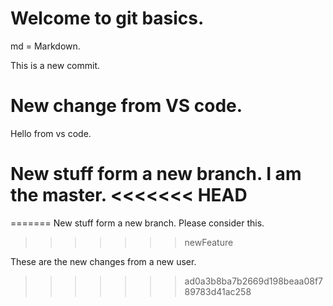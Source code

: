 # Welcome to git basics.

md = Markdown.


This is a new commit.

# New change from VS code.

Hello from vs code.

New stuff form a new branch. I am the master.
<<<<<<< HEAD
=======
=======
New stuff form a new branch. Please consider this.
>>>>>>> newFeature


These are the new changes from a new user.
>>>>>>> ad0a3b8ba7b2669d198beaa08f789783d41ac258

